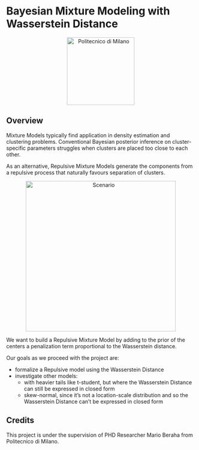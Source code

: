 # Bayesian Mixture Modeling with Wasserstein Distance

<p align="center">
    <img src="https://i.imgur.com/mPb3Qbd.gif" width="180" alt="Politecnico di Milano"/>
</p>

## Overview

Mixture Models typically find application in density estimation and clustering problems.
Conventional Bayesian posterior inference on cluster-specific parameters struggles when clusters are placed too close to each other.

As an alternative, Repulsive Mixture Models generate the components from a repulsive process that naturally favours separation of clusters.

<p align="center">
    <img src="https://user-images.githubusercontent.com/91596609/141163222-2d8e2893-cc11-42a7-9f10-31366280264e.png" width="400" alt="Scenario"/>
</p>

We want to build a Repulsive Mixture Model by adding to the prior of the centers a penalization term proportional to the Wasserstein distance.

Our goals as we proceed with the project are:
* formalize a Repulsive model using the Wasserstein Distance 
* investigate other models:
   * with heavier tails like t-student, but where the Wasserstein Distance can still be expressed in closed form
   * skew-normal, since it’s not a location-scale distribution and so the Wasserstein Distance can’t be expressed in closed form


## Credits

This project is under the supervision of PHD Researcher Mario Beraha from Politecnico di Milano. 


